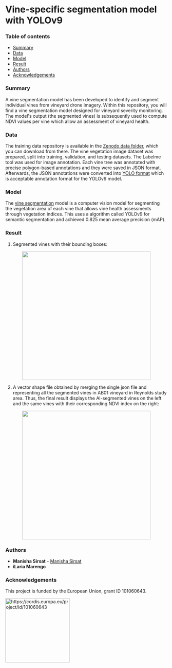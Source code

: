 # Vine-specific segmentation model with YOLOv9

### Table of contents

* [Summary](#summary)
* [Data](#data)
* [Model](#model)
* [Result](#result)
* [Authors](#authors)
* [Acknowledgements](#acknowledgements)

### Summary

A vine segmentation model has been developed to identify and segment individual vines from vineyard drone imagery. Within this repository, you will find a vine segmentation model designed for vineyard severity monitoring. The model's output (the segmented vines) is subsequently used to compute NDVI values per vine which allow an assessment of vineyard health.


### Data
The training data repository is available in the [Zenodo data folder](https://zenodo.org/...), which you can download from there. The vine vegetation image dataset was prepared, split into training, validation, and testing datasets. The Labelme tool was used for image annotation. Each vine tree was annotated with precise polygon-based annotations and they were saved in JSON format. Afterwards, the JSON annotations were converted into [YOLO format]([https://github.com/ICAERUS-EU/AI4Leafhopper/vine_segmentation/yolo_2_geojson.py](https://github.com/ICAERUS-EU/AI4Leafhopper/vine_segmentation/yolo_2_geojson.py)) which is acceptable annotation format for the YOLOv9 model.


### Model

The [vine segmentation](https://github.com/ICAERUS-EU/AI4Leafhopper/vine_segmentation/model/best.pt) model is a computer vision model for segmenting the vegetation area of each vine that allows vine health assessments through vegetation indices. This uses a algorithm called YOLOv9 for semantic segmentation and achieved 0.825 mean average precision (mAP).


### Result

1. Segmented vines with their bounding boxes:  

<p align="center">
  <img src="https://github.com/ICAERUS-EU/AI4Leafhopper/vine_segmentation/images/crop_20240528_code_reyAB01_154.png" width="400" height="400">
</p>

2. A vector shape file obtained by merging the single json file and representing all the segmented vines in AB01 vineyard in Reynolds study area. Thus, the final result displays the AI-segmented vines on the left and the same vines with their corresponding NDVI index on the right:

<p align="center">
  <img src="https://github.com/ICAERUS-EU/AI4Leafhopper/vine_segmentation/images/17_results_NDVI_segmentation.jpg" width="400" height="400">
</p>


### Authors
* **Manisha Sirsat** - [Manisha Sirsat](https://github.com/manishasirsat)
* **iLaria Marengo**


### Acknowledgements
This project is funded by the European Union, grant ID 101060643.


<img src="https://rea.ec.europa.eu/sites/default/files/styles/oe_theme_medium_no_crop/public/2021-04/EN-Funded%20by%20the%20EU-POS.jpg" alt="https://cordis.europa.eu/project/id/101060643" width="200"/>
